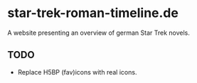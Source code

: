 # star-trek-roman-timeline.de

A website presenting an overview of german Star Trek novels.

## TODO

- Replace H5BP (fav)icons with real icons.
